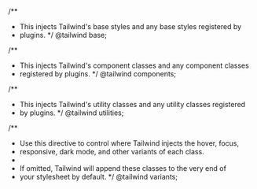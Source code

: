 /**
 * This injects Tailwind's base styles and any base styles registered by
 * plugins.
 */
@tailwind base;


/**
 * This injects Tailwind's component classes and any component classes
 * registered by plugins.
 */
@tailwind components;


/**
 * This injects Tailwind's utility classes and any utility classes registered
 * by plugins.
 */
@tailwind utilities;


/**
 * Use this directive to control where Tailwind injects the hover, focus,
 * responsive, dark mode, and other variants of each class.
 *
 * If omitted, Tailwind will append these classes to the very end of
 * your stylesheet by default.
 */
@tailwind variants;